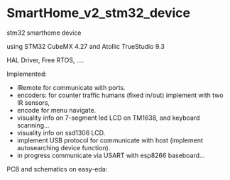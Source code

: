 # SmartHome_v2_stm32_device
stm32 smarthome device

using STM32 CubeMX 4.27 and Atollic TrueStudio 9.3

HAL Driver, Free RTOS, ....

Implemented:
- IRemote for communicate with ports.
- encoders: for counter traffic humans (fixed in/out) implement with two IR sensors,
- encode for menu navigate.
- visuality info on 7-segment led LCD on TM1638, and keyboard scanning...
- visuality info on ssd1306 LCD.
- implement USB protocol for communicate with host (implement autosearching device function).
- in progress communicate via USART with esp8266 baseboard...

PCB and  schematics on easy-eda:
